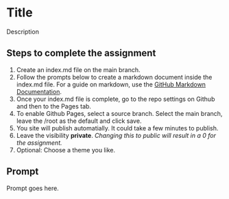 # Title

Description

## Steps to complete the assignment

1. Create an index.md file on the main branch.
2. Follow the prompts below to create a markdown document inside the index.md file. For a guide on markdown, use the [GitHub Markdown Documentation](https://docs.github.com/en/github/writing-on-github/getting-started-with-writing-and-formatting-on-github/basic-writing-and-formatting-syntax#links).
3. Once your index.md file is complete, go to the repo settings on Github and then to the Pages tab.
4. To enable Github Pages, select a source branch. Select the main branch, leave the /root as the default and click save.
5. You site will publish automatially. It could take a few minutes to publish.
6. Leave the visibility **private**. *Changing this to public will result in a 0 for the assignment.*
7. Optional: Choose a theme you like.

## Prompt

Prompt goes here.
